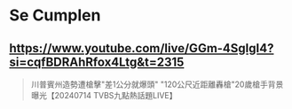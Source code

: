 # Se Cumplen

## https://www.youtube.com/live/GGm-4SglgI4?si=cqfBDRAhRfox4Ltg&t=2315

> 川普賓州造勢遭槍擊"差1公分就爆頭" "120公尺近距離轟槍"20歲槍手背景曝光【20240714 TVBS九點熱話題LIVE】 
